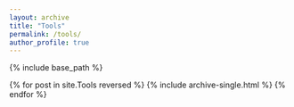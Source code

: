 ```yaml
---
layout: archive
title: "Tools"
permalink: /tools/
author_profile: true
---
```


{% include base_path %}

{% for post in site.Tools reversed %}
  {% include archive-single.html %}
{% endfor %}
